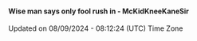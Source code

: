 #### Wise man says only fool rush in - McKidKneeKaneSir
Updated on 08/09/2024 - 08:12:24 (UTC) Time Zone
